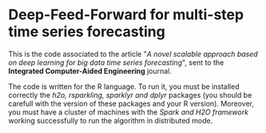 # Deep-Feed-Forward for multi-step time series forecasting

This is the code associated to the article "*A novel scalable approach based on deep learning for big data time series forecasting*", sent to the **Integrated Computer-Aided Engineering** journal.

The code is written for the R language. To run it, you must be installed correctly the *h2o, rsparkling, sparklyr and dplyr* packages (you should be carefull with the version of these packages and your R version). Moreover, you must have a cluster of machines with the *Spark and H2O framework* working successfully to run the algorithm in distributed mode.
